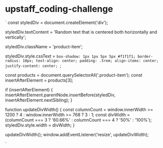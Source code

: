 # upstaff_coding-challenge

`
const styledDiv = document.createElement('div');
    
styledDiv.textContent = 'Random text that is centered both horizontally and vertically';

styledDiv.className = 'product-item';

styledDiv.style.cssText = `
  box-shadow: 1px 1px 5px 5px #f1f1f1;
  border-radius: 10px;
  text-align: center;
  padding: .5rem;
  align-items: center; 
  justify-content: center; 
`;

const products = document.querySelectorAll('.product-item');
const insertAfterElement = products[3];

if (insertAfterElement) {
  insertAfterElement.parentNode.insertBefore(styledDiv, insertAfterElement.nextSibling);
}

function updateDivWidth() {
  const columnCount = window.innerWidth >= 1200 ? 4 : window.innerWidth >= 768 ? 3 : 1;
  const divWidth = (columnCount === 3 ? '60.66%' : columnCount === 4 ? '50%' : '100%');
  styledDiv.style.width = divWidth;
}

updateDivWidth();
window.addEventListener('resize', updateDivWidth);

`
